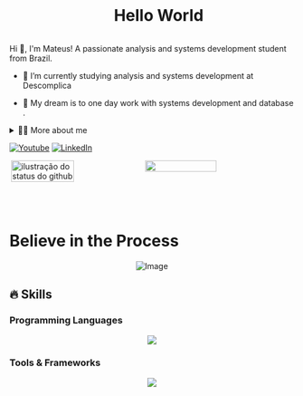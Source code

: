 <!--título-->
<div id="user-content-toc">
  <ul align="center">
    <summary><h1 style="display: inline-block">Hello World</h1></summary>
</div>

<!-- Presentation -->
<p>
  Hi 👋, I'm Mateus! A passionate analysis and systems development student from Brazil.

  - 🌱 I’m currently studying analysis and systems development at Descomplica 

  - 🔭  My dream is to one day work with systems development and database .
</p>

<!-- Dropdown -->
<details>
  <summary>👨‍💻 More about me</summary>

  - 💬 I am 23 years old, currently living in Brazil. I have experience with SQL, Java, Data Analysis, Data visualization, Front-End development . I'm also a content creator on YouTube since 2018, which helped me develop important skills such as creativity, communication, marketing, analytical capability, community and social media management.

  - ⚡ I enjoy reading, whether it's a good book, manga, or comics, as well as watching movies, playing games and work out at the gym! I believe that our personal interests contribute to a more refined perception of things and problem-solving. \o/
</details>

<!-- Links -->
[![Youtube](https://img.shields.io/badge/YouTube-FF0000?style=for-the-badge&logo=youtube&logoColor=white)](https://www.youtube.com/@MateuDev1)
[![LinkedIn](https://img.shields.io/badge/LinkedIn-0077B5?style=for-the-badge&logo=linkedin&logoColor=white)](https://www.linkedin.com/in/mateus-fraz%C3%A3o/)


<!-- GithubStats -->
<div style="display: flex;">
    <img align='right' width="47%" src="https://github-readme-stats.vercel.app/api/top-langs/?username=mateusfrazz&hide_progress=true&theme=aura" alt="ilustração do status do github">
    <img width="50%" src="https://github-readme-stats.vercel.app/api?username=mateusfrazz&show_icons=true&theme=aura">
</div>

<br> <br>
##



<!-- Portfolio  ajustar depois -->
<!--## Portfolio:
- [Python - Exploratory data analysis](https://github.com/VariableBee/EDA_Loggi)
- [Google Data Studio - COVID-19 Interactive Dashboard](https://github.com/VariableBee/COVID_19_DASHBOARD)
- [SQL - Querying and analyzing data with AWS Athena](https://github.com/VariableBee/AWS_Athena_Queries)
- [C - Registration and query system](https://github.com/VariableBee/Cartorio)
-->
<!-- GIF -->
# Believe in the Process

<p align="center">
  <img src="https://i.imgur.com/GcEdGbn.gif" alt="Image">
</p>



## 🔥 Skills
<!-- Skills: Programming Languages -->
  <div style="flex-basis: 48%;">
    <h3>Programming Languages</h3>
   <p align="center">
  <a href="https://skillicons.dev">
    <img src="https://skillicons.dev/icons?i=c,java,js,mysql,postgres,py,lua" />
  </a>
</p>
  </div>

  
  <div style="flex-basis: 48%;">
  <h3>Tools & Frameworks </h3>
    <p align="center">
  <a href="https://skillicons.dev">
     <img src="https://skillicons.dev/icons?i=sass,css,html,bootstrap,tailwind,figma,aws,git,github,replit,vscode,linux,kali,idea,eclipse" />
  </a>
</p>
  </div>

  
  <!-- Skills: Libraries 
  //Mexer aqui quando tiver Libraries para adicionar 
  <div style="flex-basis: 48%;">
    <h3>Libraries</h3>
    <img align="center" alt="Numpy" height="30" width="40" src="https://cdn.jsdelivr.net/gh/devicons/devicon/icons/numpy/numpy-original.svg">
    <img align="center" alt="Pandas" src="https://raw.githubusercontent.com/devicons/devicon/2ae2a900d2f041da66e950e4d48052658d850630/icons/pandas/pandas-original.svg" alt="pandas" width="40" height="40"/>
    <img align="center" alt="Seaborn" src="https://seaborn.pydata.org/_images/logo-mark-lightbg.svg" alt="seaborn" width="40" height="40"/>
    <img align="center" alt="Scikit-learn" src="https://upload.wikimedia.org/wikipedia/commons/0/05/Scikit_learn_logo_small.svg" alt="scikit_learn" width="40" height="40"/>
  </div>
-->
